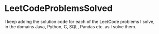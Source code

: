 # LeetCodeProblemsSolved
I keep adding the solution code for each of the LeetCode problems I solve, in the domains Java, Python, C, SQL, Pandas etc. as I solve them.
